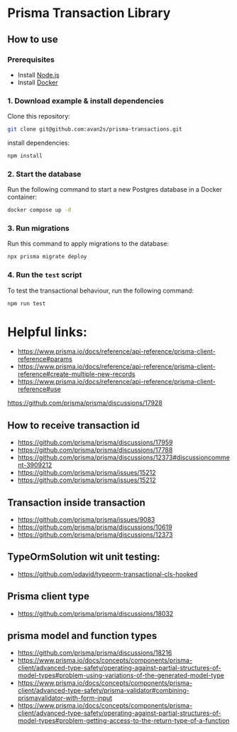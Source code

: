 # Prisma Transaction Library



## How to use

### Prerequisites

- Install [Node.js](https://nodejs.org/en/download/)
- Install [Docker](https://docs.docker.com/get-docker/)

### 1. Download example & install dependencies

Clone this repository:

```sh
git clone git@github.com:avan2s/prisma-transactions.git
```

install dependencies:

```sh
npm install
```

### 2. Start the database

Run the following command to start a new Postgres database in a Docker container:

```sh
docker compose up -d
```

### 3. Run migrations

Run this command to apply migrations to the database:

```sh
npx prisma migrate deploy
```

### 4. Run the `test` script

To test the transactional behaviour, run the following command:

```sh
npm run test
```



# Helpful links:
- https://www.prisma.io/docs/reference/api-reference/prisma-client-reference#params
- https://www.prisma.io/docs/reference/api-reference/prisma-client-reference#create-multiple-new-records
- https://www.prisma.io/docs/reference/api-reference/prisma-client-reference#use



https://github.com/prisma/prisma/discussions/17928
## How to receive transaction id
- https://github.com/prisma/prisma/discussions/17959
- https://github.com/prisma/prisma/discussions/17788
- https://github.com/prisma/prisma/discussions/12373#discussioncomment-3909212
- https://github.com/prisma/prisma/issues/15212
- https://github.com/prisma/prisma/issues/15212

## Transaction inside transaction
- https://github.com/prisma/prisma/issues/9083
- https://github.com/prisma/prisma/discussions/10619
- https://github.com/prisma/prisma/discussions/12373

## TypeOrmSolution wit unit testing:
- https://github.com/odavid/typeorm-transactional-cls-hooked


## Prisma client type
- https://github.com/prisma/prisma/discussions/18032

## prisma model and function types
- https://github.com/prisma/prisma/discussions/18216
- https://www.prisma.io/docs/concepts/components/prisma-client/advanced-type-safety/operating-against-partial-structures-of-model-types#problem-using-variations-of-the-generated-model-type
- https://www.prisma.io/docs/concepts/components/prisma-client/advanced-type-safety/prisma-validator#combining-prismavalidator-with-form-input
- https://www.prisma.io/docs/concepts/components/prisma-client/advanced-type-safety/operating-against-partial-structures-of-model-types#problem-getting-access-to-the-return-type-of-a-function
